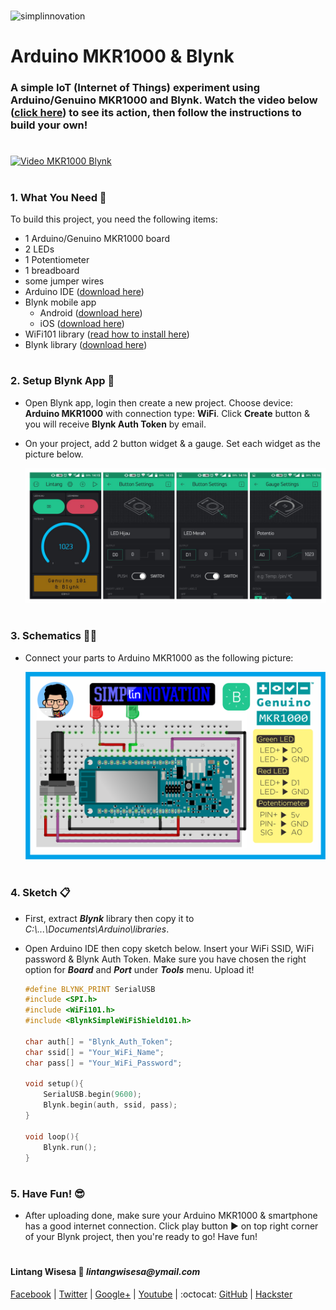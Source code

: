 #

![simplinnovation](https://4.bp.blogspot.com/-f7YxPyqHAzY/WJ6VnkvE0SI/AAAAAAAADTQ/0tDQPTrVrtMAFT-q-1-3ktUQT5Il9FGdQCLcB/s350/simpLINnovation1a.png)

# Arduino MKR1000 & Blynk

### A simple IoT (Internet of Things) experiment using __Arduino/Genuino MKR1000__ and __Blynk__. Watch the video below ([click here](https://www.youtube.com/watch?v=MLUeEc9N6TM)) to see its action, then follow the instructions to build your own!

#

[![Video MKR1000 Blynk](https://img.youtube.com/vi/MLUeEc9N6TM/0.jpg)](https://www.youtube.com/watch?v=MLUeEc9N6TM)

#

### **1. What You Need** :gift:

To build this project, you need the following items:
- 1 Arduino/Genuino MKR1000 board
- 2 LEDs
- 1 Potentiometer
- 1 breadboard
- some jumper wires
- Arduino IDE ([download here](https://www.arduino.cc/en/Main/Software))
- Blynk mobile app 
  - Android ([download here](https://play.google.com/store/apps/details?id=cc.blynk))
  - iOS ([download here](https://itunes.apple.com/us/app/blynk-control-arduino-raspberry/id808760481?ls=1&mt=8))
- WiFi101 library ([read how to install here](https://www.arduino.cc/en/Reference/WiFi101))
- Blynk library ([download here](https://github.com/blynkkk/blynk-library/releases/tag/v0.5.3))

#

### **2. Setup Blynk App** :iphone:

- Open Blynk app, login then create a new project. Choose device: __Arduino MKR1000__ with connection type: __WiFi__. Click __Create__ button & you will receive __Blynk Auth Token__ by email.

- On your project, add 2 button widget & a gauge. Set each widget as the picture below.

  ![Blynk App](https://raw.githubusercontent.com/LintangWisesa/Arduino_MKR1000_Blynk/master/Blynk_App.png)

#

### **3. Schematics** :wrench::hammer:

- Connect your parts to Arduino MKR1000 as the following picture:

  ![ArduinoMKR1000 Blynk schematics](https://raw.githubusercontent.com/LintangWisesa/Arduino_MKR1000_Blynk/master/Schematics.png)

#

### **4. Sketch** :clipboard:
 
- First, extract _**Blynk**_ library then copy it to _C:\\...\Documents\Arduino\libraries_.

- Open Arduino IDE then copy sketch below. Insert your WiFi SSID, WiFi password & Blynk Auth Token. Make sure you have chosen the right option for **_Board_** and **_Port_** under **_Tools_** menu. Upload it!

    ```c++
    #define BLYNK_PRINT SerialUSB
    #include <SPI.h>
    #include <WiFi101.h>
    #include <BlynkSimpleWiFiShield101.h>

    char auth[] = "Blynk_Auth_Token";
    char ssid[] = "Your_WiFi_Name";
    char pass[] = "Your_WiFi_Password";

    void setup(){
        SerialUSB.begin(9600);
        Blynk.begin(auth, ssid, pass);
    }

    void loop(){
        Blynk.run();
    }
    ```

#

### **5. Have Fun!** :sunglasses:

- After uploading done, make sure your Arduino MKR1000 & smartphone has a good internet connection. Click play button :arrow_forward: on top right corner of your Blynk project, then you're ready to go! Have fun! 

#

#### Lintang Wisesa :love_letter: _lintangwisesa@ymail.com_

[Facebook](https://www.facebook.com/lintangbagus) |
[Twitter](https://twitter.com/Lintang_Wisesa) |
[Google+](https://plus.google.com/u/0/+LintangWisesa1) |
[Youtube](https://www.youtube.com/user/lintangbagus) | 
:octocat: [GitHub](https://github.com/LintangWisesa) |
[Hackster](https://www.hackster.io/lintangwisesa)

